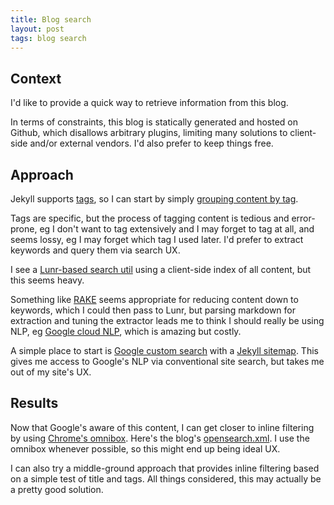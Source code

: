```yaml
---
title: Blog search
layout: post
tags: blog search
---
```



## Context

I'd like to provide a quick way to retrieve information from this blog.

In terms of constraints, this blog is statically generated and hosted on Github, which disallows arbitrary plugins, limiting many solutions to client-side and/or external vendors. I'd also prefer to keep things free.

## Approach

Jekyll supports [tags](https://jekyllrb.com/docs/variables/#page-variables), so I can start by simply [grouping content by tag](https://github.com/erikeldridge/erikeldridge.github.com/blob/08c14fabce69f58d2c7de8f3300b9484018d4311/tags.html).

Tags are specific, but the process of tagging content is tedious and error-prone, eg I don't want to tag extensively and I may forget to tag at all, and seems lossy, eg I may forget which tag I used later. I'd prefer to extract keywords and query them via search UX.

I see a [Lunr-based search util](https://github.com/slashdotdash/jekyll-lunr-js-search) using a client-side index of all content, but this seems heavy.

Something like [RAKE](https://github.com/nok/rake-text-ruby) seems appropriate for reducing content down to keywords, which I could then pass to Lunr, but parsing markdown for extraction and tuning the extractor leads me to think I should really be using NLP, eg [Google cloud NLP](https://cloud.google.com/natural-language/), which is amazing but costly.

A simple place to start is [Google custom search](https://cse.google.com) with a [Jekyll sitemap](http://davidensinger.com/2013/03/generating-a-sitemap-in-jekyll-without-a-plugin/). This gives me access to Google's NLP via conventional site search, but takes me out of my site's UX.

## Results 

Now that Google's aware of this content, I can get closer to inline filtering by using [Chrome's omnibox](https://www.chromium.org/tab-to-search). Here's the blog's [opensearch.xml](http://erikeldridge.com/opensearch.xml). I use the omnibox whenever possible, so this might end up being ideal UX. 

I can also try a middle-ground approach that provides inline filtering based on a simple test of title and tags. All things considered, this may actually be a pretty good solution.

